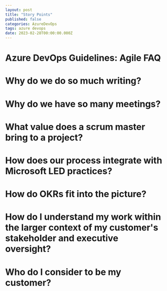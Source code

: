 ```yaml
---
layout: post
title: "Story Points"
published: false
categories: AzureDevOps
tags: azure devops
date: 2023-02-28T00:00:00.000Z
---
```


# Azure DevOps Guidelines: Agile FAQ

# Why do we do so much writing?

# Why do we have so many meetings?

# What value does a scrum master bring to a project?

# How does our process integrate with Microsoft LED practices?

# How do OKRs fit into the picture?

# How do I understand my work within the larger context of my customer's stakeholder and executive oversight?

# Who do I consider to be my customer?

